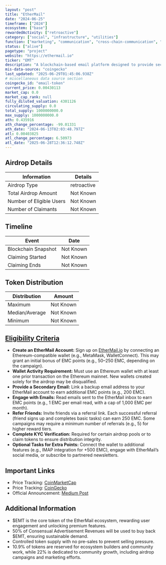 ```yaml
---
layout: "post"
title: "EtherMail"
date: "2024-06-25"
timeframe: ["2024"]
ecosystem: ["base"]
rewardedActivity: ["retroactive"]
category: ["social", "infrastructure", "utilities"]
function: ["marketing", "communication", "cross-chain-communication", "wallets"]
status: ["alive"]
pagetype: "project"
website: "https://ethermail.io"
ticker: "EMT"
description: "A blockchain-based email platform designed to provide secure, anonymous, and user-controlled email communication. It bridges the gap between Web2 and Web3, rewarding users for engagement with consensual marketing."
mis-data-source: "coingecko"
last_updated: "2025-06-29T01:45:06.938Z"
# miscellaneous data source section
coingecko_id: "email-token"
current_price: 0.00430113
market_cap: 0.0
market_cap_rank: null
fully_diluted_valuation: 4301126
circulating_supply: 0.0
total_supply: 1000000000.0
max_supply: 1000000000.0
ath: 0.435916
ath_change_percentage: -99.01331
ath_date: "2024-06-13T02:03:48.797Z"
atl: 0.00403825
atl_change_percentage: 6.50973
atl_date: "2025-06-28T12:36:12.748Z"
---
```


## Airdrop Details

| Information              | Details     |
| ------------------------ | ----------- |
| Airdrop Type             | retroactive |
| Total Airdrop Amount     | Not Known   |
| Number of Eligible Users | Not Known   |
| Number of Claimants      | Not Known   |

## Timeline

| Event               | Date      |
| ------------------- | --------- |
| Blockchain Snapshot | Not Known |
| Claiming Started    | Not Known |
| Claiming Ends       | Not Known |

## Token Distribution

| Distribution   | Amount    |
| -------------- | --------- |
| Maximum        | Not Known |
| Median/Average | Not Known |
| Minimum        | Not Known |

## [Eligibility Criteria](https://medium.com/@ethermail_io/launching-emt-the-worlds-first-email-token-e2378336de18)

- **Create an EtherMail Account:** Sign up on [EtherMail.io](https://ethermail.io) by connecting an Ethereum-compatible wallet (e.g., MetaMask, WalletConnect). This may grant an initial bonus of EMC points (e.g., 50–250 EMC, depending on the campaign).
- **Wallet Activity Requirement:** Must use an Ethereum wallet with at least one prior transaction on the Ethereum mainnet. New wallets created solely for the airdrop may be disqualified.
- **Provide a Secondary Email:** Link a backup email address to your EtherMail account to earn additional EMC points (e.g., 200 EMC).
- **Engage with Emails:** Read emails sent to the EtherMail inbox to earn EMC points (e.g., 1 EMC per email read, with a cap of 1,000 EMC per month).
- **Refer Friends:** Invite friends via a referral link. Each successful referral (friend signs up and completes basic tasks) can earn 250 EMC. Some campaigns may require a minimum number of referrals (e.g., 5) for higher reward tiers.
- **Complete KYC Verification:** Required for certain airdrop pools or to claim tokens to ensure distribution integrity.
- **Optional Tasks for Extra Points:** Connect the wallet to additional features (e.g., IMAP integration for +500 EMC), engage with EtherMail’s social media, or subscribe to partnered newsletters.

## Important Links

- Price Tracking: [CoinMarketCap](https://coinmarketcap.com/currencies/email-token)
- Price Tracking: [CoinGecko](https://www.coingecko.com/en/coins/email-token)
- Official Announcement: [Medium Post](https://medium.com/@ethermail_io/launching-emt-the-worlds-first-email-token-e2378336de18)

## Additional Information

- $EMT is the core token of the EtherMail ecosystem, rewarding user engagement and unlocking premium features.
- 50% of Consensual Advertisement Revenues will be used to buy back $EMT, ensuring sustainable demand.
- Controlled token supply with no pre-sales to prevent selling pressure.
- 10.9% of tokens are reserved for ecosystem builders and community work, while 22% is dedicated to community growth, including airdrop campaigns and marketing efforts.
